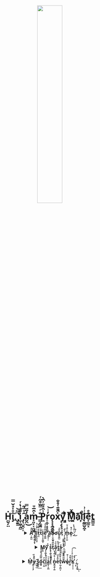 <h1 align = "center">
  <img src = "https://avatars.githubusercontent.com/u/90175549?v=4", 
       width = 40%, 
       height = 40%
  >
  <br></br>
Ḣ̤̬̗̤î̡ͦ̇ͣ̆̿,̜͔͆ͨ͝ ̡͓͇̔͒i̫̞̱̩̭̼͒͑ͥͬͅ ̡̘̺̭͎̠̑ͮ̒̃a̬̪̒̆̌̿͜m̞͈̙͔̫̬̱ͨ̑̅ͧ ̶͇̩͚̯̐ͬ̿̏̊̋ͬP͖̾̑ͣ̎ͬ̑̀r̠̝̞̝̟̙̞̓ͥ͝ǫ͙͙̪̭̰̘xͨ̑̄̄͑̊̐͘y͉̗̹̐̚ ͔͇̬͗̃ͪͬ͞M͈͔̦̊̂̌͒ͯa͊҉̘lͬ̊l̩̰͇̬̭͓ͥ͗͢ȇ̟̲͚̝ͤͅt̳͚͍
</h1>
  
<h3 align = "center">
  <details>
    <summary> 
A̠͔͚̺ͫ͒ ̧̼͚̘͚̝̥͓ͩ͗̚l̲͈̲͉͈̘ȉ̩̲̦̼͙͍̹ͭ̓̆ͨ̔t͙̞̀ͩ̆͗ͦ͘t̅ͮ͐̿l̨͔̞̗̰͇̝̇e͔͚͇͂̿̎̂̇ͦ͡ ̗̥̗̣̙̂̀á̤͙b̴͓͎̫̝̲̋͌̎͊ͅơu̱͍̰̺̐̂ͤt̝̉̏̆́ͬ ̞̣̝̠ͦ̆́m̮̟̹̩̰̋͐̂ͣ͑̈e̵͈̠ͥͯ̀̚ ̯ͥ̈́ͪ̉:̾̐͜ </summary>
    <table align = "center">
      <tr>
        <th>N̉͏̥͎̙̮̰͓͉û̸m͇̞͖b̴̞̰̮̳̖̪̼ͭe͖̣͚̖ͥ͟r̸̮̥̫̔́͌̇̐ͦͅ ̭ͨ͋ͦo͒͊̓͋̆f̙̤̰̞̤̍ͮ̃ͅ ̠̥̜̻̱̜ͧ͒̋ͧ́a̟̠̗ͫ͗̄ͪ͐n͍͖͕͍̼̦̿̉̽͞ͅǐ̲͎͎͂̉m̤͖͚̮̋̃͑e̺̹̪̣̜̲̯ͩͮ̿ ͎̞̣̮̱̜ͭ̒̃̾̿͋͜w̨͉̤͓̬̃̔͗́̃ą̝̦̻̅͊̀̂̓̎t̴͈̭̼̙̙ͮͥ͒ͅc̢̦͓h͙̹̪̘ͥͩ̌́̈́e̛͎͂̈͛ͦḓ͈ͭͤ͆̚̚
</th>
        <th>P͍̈́̍̿̇ͦrͦ̏̈og̻͠r̮̥̳̪͔͎̻͗̆̊͛̋̑̾ȃ̸͌̐ͪͥ̾ͭm̬̈́̿̀m̛͓̻ï̳͊ͧ̾̓ṋ̭͙̭͋̀̀͢ͅg̍ͮ̑͋ͮ̓͋̀ ̨̙̙̱̬̞̓l̨̤̬̫̞a̷͈̝̱͕̝͈̘ͮ̓͋̄̒̄n̗̖͉͊̑ͭ̅͟g͕͙͕͈̙̳̋ͅu̷̜̭͖̣͐̾͗̓̉̃a̻̬̯͎̥ͭ̀͐͊g̣̑̒e͕͍̪͙̽̉͝</th>
        <th>M̹͎͙̣̺̋y̪̖̑ͮ͑̇͂̀ ̯̦̱̯͍͈͔̃̊ͬͪḩ͍͈̭̭̭͚̓ͅö̻̯̜́b̲̙͉̜̲ͦ̐̿ͣ͟b̤͙̪̱̮̳ͮ̾͂͂͌̍ỉ̆e͎̲̣̣s̟</th>
      </tr>
      <tr>
        <td>9̣̟̗̱͙̙̼͋͂̈́̌ͭ̾3̖͖ͬͬ̏̊</td>
        <td>P̫̠̦͆͑ͧͩ̿yt͓̥̱̖͕̮̬̅̐̈̓̕hͥ̀͊̿͌͞ö̗̠́ͧn̰ͧͬͣ̅🐍</td>
        <td>P̡̯̱̰͕͔ṙ̸̥̬̹ͩ͗ͦ̂̚o̟̙̲̟̪̟̗͐͑g̻̻ͤ̽̽́rͨ̔ͮ̚͢a̷̝̞̜̲̤̣̍̓̒ͦ͋m͏̰̫̲ͅm̧̲̦̬̰̯͍͎̐̋i̘̘̱̹͙ͩ̄ͤ͒ͅn̢̙̣ͅǧ̲̞̼̦̜<br></br> 
          D̼̳̓̃ͭ͠ŗ̲͚̰̟̲̰͊̅͊a̭ͫ̉ͥ͒̈͋̚ẇ͊̈́i̭͓̙̥͙͌͂̌͐ͥͪ̕ṋ̖͇̳̘̞͌͐̂̅̎̋͂g̺̰̲̞͕̲̲<br></br>
          M̸̯̰̠͍͎̯á͈̱͇̅̉͑̎ͣķ̞ͩͬ̍̉̓ͧ͋i̛̹̘̯̘̹̟̳̔̈n̠̪̭̳̤̕ͅg̼̗̹͓̦͍͕̿͛ͩ͑ ̌͑̀̈ͫb͍͓͖̹̘͚́e͇͌͟ͅa̧̙̻͇̘͙̙͆t̡̫̪̍ͦ̀̏̋̅͆s͍̹̯͉̖͉</td>
      </tr>
    </table>
  </details>
</h3>

<h3 align = "center">
  <details>
    <summary>M̯̯y̝̟̳̝̖̌ ̃ͦ͏̘s̨̥̹͇̗̝͖̭͋t͉̉ͫ͑̂ͅa̖͉̺̠͚̐ͦͣṱ̰̇ͪͤ͟s̵̫͈͖̭ͩ ̓̉̾̑̂͊͏̠͎̙͖̟̩:̦͙̥̎̈́̏̀͐ͦ </summary>
    <img src = "https://github-profile-trophy.vercel.app/?username=Proxy1Mallet&theme=dark_lover">
  </details>
</h3>
  
<h3 align = "center">
  <details>
    <summary>M̤ͯỵ̷͚͕͙̝̗͛̑̄ͪ̋ ͈̻̞̺̑͘s͇̮̱̠̊͢ő͇̥̿ͫ̈́̐͊ͧ͠c͔̦̭ͤ̓ǐ̪͍̣̽ͧ̐a͇̝̞̦̤̲͗͗̍l̤ͣ ̏̇̒ͬͅn̥͚̘̮̹̰͗ͥ͋ͫ͑̎eͧ̄̒̈́t͎̺͔̯̪͙̉͐͊̅̆w͌ͫ̿͂̉o̴͈̓ͥ͑͊r̺̮ͩ͌ͩk͈͕͔̜͙̔̔̾ͣͨ͐͛͡ ̠̙̣̉ͣ͒͞:̰̜̘̥͇͐͢ͅ </summary>
    <br>
    <a href = "https://t.me/Proxy1Mallet", target="_blank">
    <img src = "https://kangaviv.com/wp-content/uploads/2020/10/telegram-1.png", width = 60px>
    </br>
  </details>
</h3>
